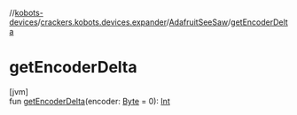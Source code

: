 //[kobots-devices](../../../index.md)/[crackers.kobots.devices.expander](../index.md)/[AdafruitSeeSaw](index.md)/[getEncoderDelta](get-encoder-delta.md)

# getEncoderDelta

[jvm]\
fun [getEncoderDelta](get-encoder-delta.md)(encoder: [Byte](https://kotlinlang.org/api/latest/jvm/stdlib/kotlin/-byte/index.html) = 0): [Int](https://kotlinlang.org/api/latest/jvm/stdlib/kotlin/-int/index.html)
